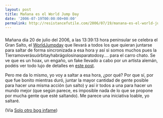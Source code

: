 ```yaml
---
layout: post
title: Mañana es el World Jump Day
date: '2006-07-19T00:00:00+00:00'
permalink: http://resistancefutile.com/2006/07/19/manana-es-el-world-jump-day/
---
```

<a href="http://www.worldjumpday.org/"><img style="display:block; margin:0px auto 10px; text-align:center;cursor:pointer; cursor:hand;" src="http://photos1.blogger.com/blogger/6639/1972/320/Imagen%201.7.png" border="0" alt="" /></a>
Mañana día 20 de julio del 2006, a las 13:39:13 hora peninsular se celebra el Gran Salto, el <a href="http://www.worldjumpday.org/">WorldJumpday</a> que llevará a todos los que quieran juntarse para saltar de forma sincronizada a esa hora y así si somos muchos pues la Tierramoverásuórbitayhabrágolosinasparatodosy.... para el carro chato. Se ve que es un hoax, un engaño, un fake llevado a cabo por un artista alemán, podéis ver todo lujo de detalles en <a href="http://www.clavedetom.com/?p=202">este post</a>.

Pero me da lo mismo, yo voy a saltar a esa hora, ¿por qué? Por que sí, por que fue bonito mientras duró, juntar la mayor cantidad de gente posible para hacer una misma acción (un salto) y así ir todos a una para hacer un mundo mejor (que según parece, es imposible nada de lo que se propone por mucha gente que esté saltando). Me parece una iniciativa loable, yo saltaré.

(Vía <a href="http://solo.infames.org/manana-es-el-world-jump-day/">Solo otro bog infame</a>)
